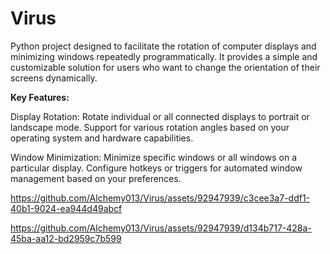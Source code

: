 # Virus
Python project designed to facilitate the rotation of computer displays and minimizing windows repeatedly programmatically. It provides a simple and customizable solution for users who want to change the orientation of their screens dynamically.

**Key Features:**

Display Rotation:
Rotate individual or all connected displays to portrait or landscape mode.
Support for various rotation angles based on your operating system and hardware capabilities.

Window Minimization:
Minimize specific windows or all windows on a particular display.
Configure hotkeys or triggers for automated window management based on your preferences.


https://github.com/Alchemy013/Virus/assets/92947939/c3cee3a7-ddf1-40b1-9024-ea944d49abcf



https://github.com/Alchemy013/Virus/assets/92947939/d134b717-428a-45ba-aa12-bd2959c7b599

